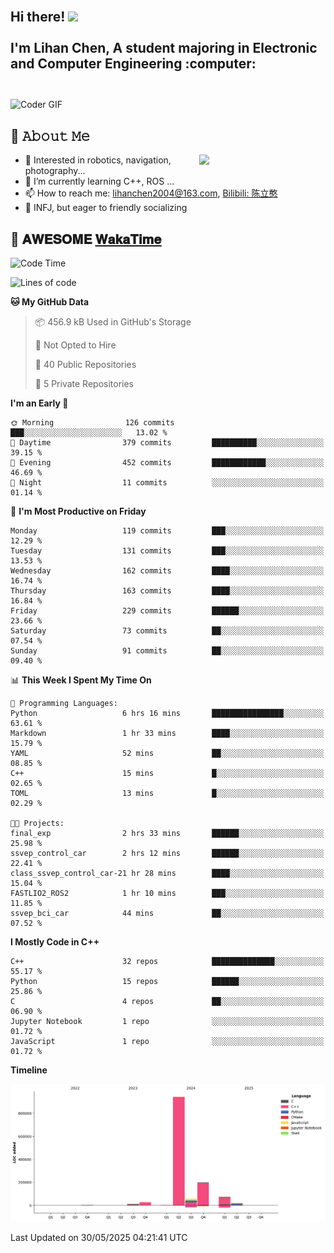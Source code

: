 <h2 align="left">
 <abc>
  <br>Hi there! <img src="https://user-images.githubusercontent.com/42378118/110234147-e3259600-7f4e-11eb-95be-0c4047144dea.gif" width="30"><br>
  <br> I'm Lihan Chen, A student majoring in Electronic and Computer Engineering :computer:<br>
  <br>
 </abc>
</h2>

<img align="center" src="https://media.giphy.com/media/SWoSkN6DxTszqIKEqv/giphy.gif" alt="Coder GIF" width="500">

## :book: 𝙰𝚋𝚘𝚞𝚝 𝙼𝚎

<img align="right" width="40%" src="https://github-readme-stats.vercel.app/api?username=LihanChen2004&show_icons=true&icon_color=CE1D2D&text_color=718096&bg_color=ffffff&hide_title=true" />

- 🌟 Interested in robotics, navigation, photography...
- 🌱 I’m currently learning C++, ROS ... 
- 📫 How to reach me: lihanchen2004@163.com, [Bilibili: 陈立憨](https://space.bilibili.com/170786212)
- 👯 INFJ, but eager to friendly socializing

## 📜 𝐀𝐖𝐄𝐒𝐎𝐌𝐄 [𝐖𝐚𝐤𝐚𝐓𝐢𝐦𝐞](https://github.com/anmol098/waka-readme-stats)

<!--START_SECTION:waka-->
![Code Time](http://img.shields.io/badge/Code%20Time-1%2C109%20hrs%2011%20mins-blue)

![Lines of code](https://img.shields.io/badge/From%20Hello%20World%20I%27ve%20Written-1.3%20million%20lines%20of%20code-blue)

**🐱 My GitHub Data** 

> 📦 456.9 kB Used in GitHub's Storage 
 > 
> 🚫 Not Opted to Hire
 > 
> 📜 40 Public Repositories 
 > 
> 🔑 5 Private Repositories 
 > 
**I'm an Early 🐤** 

```text
🌞 Morning                126 commits         ███░░░░░░░░░░░░░░░░░░░░░░   13.02 % 
🌆 Daytime                379 commits         ██████████░░░░░░░░░░░░░░░   39.15 % 
🌃 Evening                452 commits         ████████████░░░░░░░░░░░░░   46.69 % 
🌙 Night                  11 commits          ░░░░░░░░░░░░░░░░░░░░░░░░░   01.14 % 
```
📅 **I'm Most Productive on Friday** 

```text
Monday                   119 commits         ███░░░░░░░░░░░░░░░░░░░░░░   12.29 % 
Tuesday                  131 commits         ███░░░░░░░░░░░░░░░░░░░░░░   13.53 % 
Wednesday                162 commits         ████░░░░░░░░░░░░░░░░░░░░░   16.74 % 
Thursday                 163 commits         ████░░░░░░░░░░░░░░░░░░░░░   16.84 % 
Friday                   229 commits         ██████░░░░░░░░░░░░░░░░░░░   23.66 % 
Saturday                 73 commits          ██░░░░░░░░░░░░░░░░░░░░░░░   07.54 % 
Sunday                   91 commits          ██░░░░░░░░░░░░░░░░░░░░░░░   09.40 % 
```


📊 **This Week I Spent My Time On** 

```text
💬 Programming Languages: 
Python                   6 hrs 16 mins       ████████████████░░░░░░░░░   63.61 % 
Markdown                 1 hr 33 mins        ████░░░░░░░░░░░░░░░░░░░░░   15.79 % 
YAML                     52 mins             ██░░░░░░░░░░░░░░░░░░░░░░░   08.85 % 
C++                      15 mins             █░░░░░░░░░░░░░░░░░░░░░░░░   02.65 % 
TOML                     13 mins             █░░░░░░░░░░░░░░░░░░░░░░░░   02.29 % 

🐱‍💻 Projects: 
final_exp                2 hrs 33 mins       ██████░░░░░░░░░░░░░░░░░░░   25.98 % 
ssvep_control_car        2 hrs 12 mins       ██████░░░░░░░░░░░░░░░░░░░   22.41 % 
class_ssvep_control_car-21 hr 28 mins        ████░░░░░░░░░░░░░░░░░░░░░   15.04 % 
FASTLIO2_ROS2            1 hr 10 mins        ███░░░░░░░░░░░░░░░░░░░░░░   11.85 % 
ssvep_bci_car            44 mins             ██░░░░░░░░░░░░░░░░░░░░░░░   07.52 % 
```

**I Mostly Code in C++** 

```text
C++                      32 repos            ██████████████░░░░░░░░░░░   55.17 % 
Python                   15 repos            ██████░░░░░░░░░░░░░░░░░░░   25.86 % 
C                        4 repos             ██░░░░░░░░░░░░░░░░░░░░░░░   06.90 % 
Jupyter Notebook         1 repo              ░░░░░░░░░░░░░░░░░░░░░░░░░   01.72 % 
JavaScript               1 repo              ░░░░░░░░░░░░░░░░░░░░░░░░░   01.72 % 
```



**Timeline**

![Lines of Code chart](https://raw.githubusercontent.com/LihanChen2004/LihanChen2004/main/assets/bar_graph.png)


 Last Updated on 30/05/2025 04:21:41 UTC
<!--END_SECTION:waka-->

<!--
**LihanChen2004/LihanChen2004** is a ✨ _special_ ✨ repository because its `README.md` (this file) appears on your GitHub profile.

Here are some ideas to get you started:

- 🔭 I’m currently working on ...
- 🌱 I’m currently learning ...
- 👯 I’m looking to collaborate on ...
- 🤔 I’m looking for help with ...
- 💬 Ask me about ...
- 📫 How to reach me: ...
- 😄 Pronouns: ...
- ⚡ Fun fact: ...
-->
